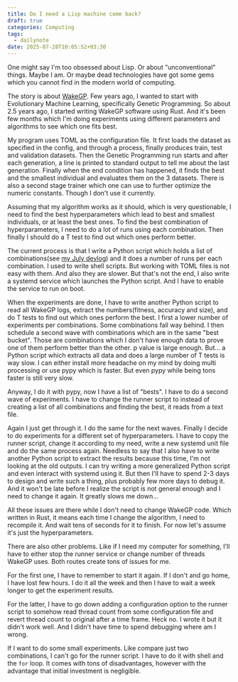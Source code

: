 ```yaml
---
title: Do I need a Lisp machine come back?
draft: true
categories: Computing
tags:
  - dailynote
date: 2025-07-28T10:05:52+03:30
---
```

One might say I'm too obsessed about Lisp. Or about "unconventional" things. Maybe I am. Or maybe dead technologies have got some gems which you cannot find in the modern world of computing.

The story is about [WakeGP](https://codeberg.org/farooqkz/wakegp). Few years ago, I wanted to start with Evolutionary Machine Learning, specifically Genetic Programming. So about 2.5 years ago, I started writing WakeGP software using Rust. And it's been few months which I'm doing experiments using different parameters and algorithms to see which one fits best.

My program uses TOML as the configuration file. It first loads the dataset as specified in the config, and through a process, finally produces train, test and validation datasets. Then the Genetic Programming run starts and after each generation, a line is printed to standard output to tell me about the last generation. Finally when the end condition has happened, it finds the best and the smallest individual and evaluates them on the 3 datasets. There is also a second stage trainer which one can use to further optimize the numeric constants. Though I don't use it currently.

Assuming that my algorithm works as it should, which is very questionable, I need to find the best hyperparameters which lead to best and smallest individuals, or at least the best ones. To find the best combination of hyperparameters, I need to do a lot of runs using each combination. Then finally I should do a T test to find out which ones perform better.

The current process is that I write a Python script which holds a list of combinations(see [my July devlog](/computing/wakegp-25-jul-2025-devlog/)) and it does a number of runs per each combination. I used to write shell scripts. But working with TOML files is not easy with them. And also they are slower. But that's not the end, I also write a systemd service which launches the Python script. And I have to enable the service to run on boot.

When the experiments are done, I have to write another Python script to read all WakeGP logs, extract the numbers(fitness, accuracy and size), and do T tests to find out which ones perform the best. I first a lower number of experiments per combinations. Some combinations fall way behind. I then schedule a second wave with combinations which are in the same "best bucket". Those are combinations which I don't have enough data to prove one of them perform better than the other. p value is large enough. But... a Python script which extracts all data and does a large number of T tests is way slow. I can either install more headache on my mind by doing multi processing or use pypy which is faster. But even pypy while being tons faster is still very slow.

Anyway, I do it with pypy, now I have a list of "bests". I have to do a second wave of experiments. I have to change the runner script to instead of creating a list of all combinations and finding the best, it reads from a text file.

Again I just get through it. I do the same for the next waves. Finally I decide to do experiments for a different set of hyperparameters. I have to copy the runner script, change it according to my need, write a new systemd unit file and do the same process again. Needless to say that I also have to write another Python script to extract the results because this time, I'm not looking at the old outputs. I can try writing a more generalized Python script and even interact with systemd using it. But then I'll have to spend 2-3 days to design and write such a thing, plus probably few more days to debug it. And it won't be late before I realize the script is not general enough and I need to change it again. It greatly slows me down...

All these issues are there while I don't need to change WakeGP code. Which written in Rust, it means each time I change the algorithm, I need to recompile it. And wait tens of seconds for it to finish. For now let's assume it's just the hyperparameters.

There are also other problems. Like if I need my computer for something, I'll have to either stop the runner service or change number of threads WakeGP uses. Both routes create tons of issues for me.

For the first one, I have to remember to start it again. If I don't and go home, I have lost few hours. I do it all the week and then I have to wait a week longer to get the experiment results.

For the latter, I have to go down adding a configuration option to the runner script to somehow read thread count from some configuration file and revert thread count to original after a time frame. Heck no. I wrote it but it didn't work well. And I didn't have time to spend debugging where am I wrong.

If I want to do some small experiments. Like compare just two combinations, I can't go for the runner script. I have to do it with shell and the `for` loop. It comes with tons of disadvantages, however with the advantage that initial investment is negligible.